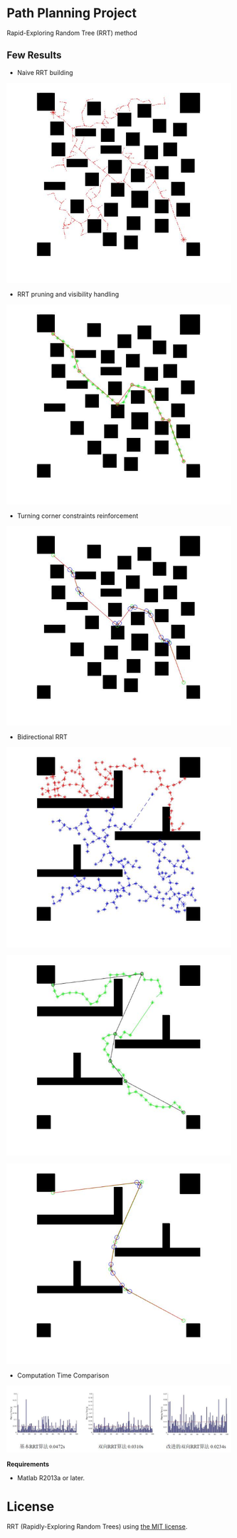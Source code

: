 # Path Planning Project

Rapid-Exploring Random Tree (RRT) method



## Few Results



- Naive RRT building

![](result\rrt_naive\s6.jpg)

- RRT pruning and visibility handling

![](result\rrt_naive\s5.jpg)

- Turning corner constraints reinforcement

![](result\rrt_naive\s4.jpg)

- Bidirectional RRT 

![](result\rrt_bidirectional\b3.jpg)

![](result\rrt_bidirectional\b2.jpg)

![](result\rrt_bidirectional\b1.jpg)

- Computation Time Comparison

![](result\rrt_computation_compare\comp.jpg)

**Requirements**

- Matlab R2013a or later.

License
============

RRT (Rapidly-Exploring Random Trees) using [the MIT license](LICENSE).

